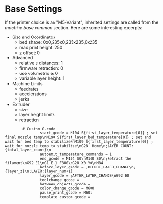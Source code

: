 # Base Settings
If the printer choice is an "M5-Variant", inherited settings are called from the _machine base common_ section. Here are some interesting excerpts:

- Size and Coordinates
    - bed shape: 0x0,235x0,235x235,0x235
    - max print height: 250
    - z offset: 0
- Advanced
    - relative e distances: 1
    - firmware retraction: 0
    - use volumetric e: 0
    - variable layer height: 1
- Machine Limits
    - feedrates
    - accelerations
    - jerks
- Extruder
    - size
    - layer height limits
    - retraction

```
        # Custom G-code
                start_gcode = M104 S{first_layer_temperature[0]} ; set final nozzle temp\nM190 S{first_layer_bed_temperature[0]} ; set and wait for bed temp to stabilize\nM109 S{first_layer_temperature[0]} ; wait for nozzle temp to stabilize\nG28 ;Home\n;LAYER_COUNT:{total_layer_count}\n
                autoemit_temperature_commands = 1
                end_gcode = M104 S0\nM140 S0\n;Retract the filament\nG92 E1\nG1 E-1 F300\nG28 X0 Y0\nM84
                before_layer_gcode = ;BEFORE_LAYER_CHANGE\n;{layer_z}\n;LAYER:{layer_num+1}
                layer_gcode = ;AFTER_LAYER_CHANGE\nG92 E0
                toolchange_gcode = 
                between_objects_gcode = 
                color_change_gcode = M600
                pause_print_gcode = M601
                template_custom_gcode = 
```
